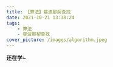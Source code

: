 ```yaml
---
title: 【算法】斐波那契查找
date: 2021-10-21 13:38:24
tags:
    - 算法
    - 斐波那契查找
cover_picture: /images/algorithm.jpeg
---
```


**还在学~**
